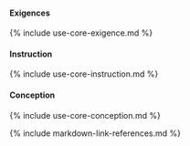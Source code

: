 #### Exigences

{% include use-core-exigence.md %}

#### Instruction

{% include use-core-instruction.md %}

#### Conception

{% include use-core-conception.md %}

{% include markdown-link-references.md %}